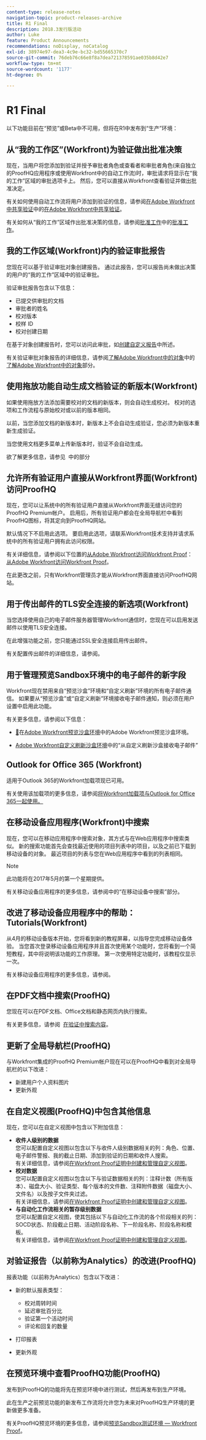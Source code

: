 ```yaml
---
content-type: release-notes
navigation-topic: product-releases-archive
title: R1 Final
description: 2018.3发行版活动
author: Luke
feature: Product Announcements
recommendations: noDisplay, noCatalog
exl-id: 38974e97-dea3-4c9e-bc32-bd55665370c7
source-git-commit: 76deb76c66e8f8a7dea721378591ae035b8d42e7
workflow-type: tm+mt
source-wordcount: '1177'
ht-degree: 0%

---
```


# R1 Final

以下功能目前在“预览”或Beta中不可用，但将在R1中发布到“生产”环境：

## 从“我的工作区”(Workfront)为验证做出批准决策

现在，当用户将您添加到验证并授予审批者角色或查看者和审批者角色(来自独立的ProofHQ应用程序或使用Workfront中的自动工作流)时，审批请求将显示在“我的工作”区域的审批选项卡上。 然后，您可以直接从Workfront查看验证并做出批准决定。

有关如何使用自动工作流将用户添加到验证的信息，请参阅[在Adobe Workfront中共享验证](../../../../review-and-approve-work/proofing/managing-proofs-within-workfront/share-a-proof-in-workfront.md)中的[在Adobe Workfront中共享验证](../../../../review-and-approve-work/proofing/managing-proofs-within-workfront/share-a-proof-in-workfront.md)。

有关如何从“我的工作”区域作出批准决策的信息，请参阅[批准工作](../../../../review-and-approve-work/manage-approvals/approving-work.md)中的[批准工作](../../../../review-and-approve-work/manage-approvals/approving-work.md)。 

## 我的工作区域(Workfront)内的验证审批报告

您现在可以基于验证审批对象创建报告。 通过此报告，您可以报告尚未做出决策的用户的“我的工作”区域中的验证审批。

验证审批报告包含以下信息：

* 已提交供审批的文档
* 审批者的姓名
* 校对版本
* 校样 ID
* 校对创建日期

在基于对象创建报告时，您可以访问此审批，如[创建自定义报告](../../../../reports-and-dashboards/reports/creating-and-managing-reports/create-custom-report.md)中所述。

有关验证审批对象报告的详细信息，请参阅[了解Adobe Workfront中的对象](../../../../workfront-basics/navigate-workfront/workfront-navigation/understand-objects.md)中的[了解Adobe Workfront中的对象](../../../../workfront-basics/navigate-workfront/workfront-navigation/understand-objects.md)部分。

## 使用拖放功能自动生成文档验证的新版本(Workfront)

如果使用拖放方法添加需要校对的文档的新版本，则会自动生成校对。 校对的选项和工作流程与原始校对或以前的版本相同。

以前，当您添加文档的新版本时，新版本上不会自动生成验证，您必须为新版本重新生成验证。

当您使用文档更多菜单上传新版本时，验证不会自动生成。

欲了解更多信息，请参见  中的部分

## 允许所有验证用户直接从Workfront界面(Workfront)访问ProofHQ

现在，您可以让系统中的所有验证用户直接从Workfront界面无缝访问您的ProofHQ Premium帐户。 启用后，所有验证用户都会在全局导航栏中看到ProofHQ图标，将其定向到ProofHQ网站。

默认情况下不启用此选项。 要启用此选项，请联系Workfront技术支持并请求系统中的所有验证用户拥有此访问权限。

有关详细信息，请参阅以下位置的[从Adobe Workfront访问Workfront Proof](../../../../review-and-approve-work/proofing/managing-proofs-within-workfront/access-wf-proof-in-workfront.md)：  [从Adobe Workfront访问Workfront Proof](../../../../review-and-approve-work/proofing/managing-proofs-within-workfront/access-wf-proof-in-workfront.md)。

在此更改之前，只有Workfront管理员才能从Workfront界面直接访问ProofHQ网站。

## 用于传出邮件的TLS安全连接的新选项(Workfront)

当您选择使用自己的电子邮件服务器管理Workfront通信时，您现在可以启用发送邮件以使用TLS安全连接。

在此增强功能之前，您只能通过SSL安全连接启用传出邮件。

有关配置传出邮件的详细信息，请参阅。

## 用于管理预览Sandbox环境中的电子邮件的新字段

Workfront现在禁用来自“预览沙盒”环境和“自定义刷新”环境的所有电子邮件通信。 如果要从“预览沙盒”或“自定义刷新”环境接收电子邮件通知，则必须在用户设置中启用此功能。

有关更多信息，请参阅以下信息：

* [&#128279;](../../../../administration-and-setup/set-up-workfront/workfront-testing-environments/wf-preview-sandbox-environment.md)在[Adobe Workfront预览沙盒环境](../../../../administration-and-setup/set-up-workfront/workfront-testing-environments/wf-preview-sandbox-environment.md)中的Adobe Workfront预览沙盒环境。

* [Adobe Workfront自定义刷新沙盒环境](../../../../administration-and-setup/set-up-workfront/workfront-testing-environments/wf-custom-refresh-sandbox-environment.md)中的“从自定义刷新沙盒接收电子邮件”

## Outlook for Office 365 (Workfront)

适用于Outlook 365的Workfront加载项现已可用。 

有关使用该加载项的更多信息，请参阅[将Workfront加载项与Outlook for Office 365一起使用。](https://support.workfront.com/hc/en-us/sections/205046167)

## 在移动设备应用程序(Workfront)中搜索

现在，您可以在移动应用程序中搜索对象，其方式与在Web应用程序中搜索类似。 新的搜索功能首先会查找最近使用的项目列表中的项目，以及之前已下载到移动设备的对象。 最近项目的列表与您在Web应用程序中看到的列表相同。

>[!NOTE]
>
>此功能将在2017年5月的第一个星期提供。

有关移动设备应用程序的更多信息，请参阅中的“在移动设备中搜索”部分。  

## 改进了移动设备应用程序中的帮助：Tutorials(Workfront)

从4月的移动设备版本开始，您将看到新的教程屏幕，以指导您完成移动设备体验。 当您首次登录移动设备应用程序并且首次使用某个功能时，您将看到一个简短教程，其中将说明该功能的工作原理。 第一次使用特定功能时，该教程仅显示一次。

有关移动设备应用程序的更多信息，请参阅。

## 在PDF文档中搜索(ProofHQ)

您现在可以在PDF文档、Office文档和静态网页内执行搜索。

有关更多信息，请参阅  [在验证中搜索内容](../../../../review-and-approve-work/proofing/reviewing-proofs-within-workfront/review-a-proof/search-in-a-proof.md)。

## 更新了全局导航栏(ProofHQ)

与Workfront集成的ProofHQ Premium帐户现在可以在ProofHQ中看到对全局导航栏的以下改进：

* 新建用户个人资料图片 
* 更新外观

## 在自定义视图(ProofHQ)中包含其他信息

现在，您可以在自定义视图中包含以下附加信息：

* **收件人级别的数据**\
  您可以配置自定义视图以包含以下与收件人级别数据相关的列：角色、位置、电子邮件警报、我的截止日期、添加到验证的日期和收件人搜索。\
  有关详细信息，请参阅[在Workfront Proof证明中创建和管理自定义视图](../../../../workfront-proof/wp-work-proofsfiles/manage-your-work/create-and-manage-custom-views.md)。
* **校对数据**\
  您可以配置自定义视图以包含以下与验证数据相关的列：注释计数（所有版本）、磁盘大小、验证类型、每个版本的文件数、注释附件数据（磁盘大小、文件名）以及按子文件夹过滤。\
  有关详细信息，请参阅[在Workfront Proof证明中创建和管理自定义视图](../../../../workfront-proof/wp-work-proofsfiles/manage-your-work/create-and-manage-custom-views.md)。
* **与自动化工作流相关的暂存级别数据**\
  您可以配置自定义视图，使其包括以下与自动化工作流的各个阶段相关的列：SOCD状态、阶段截止日期、活动阶段名称、下一阶段名称、阶段名称和模板。\
  有关详细信息，请参阅[在Workfront Proof证明中创建和管理自定义视图](../../../../workfront-proof/wp-work-proofsfiles/manage-your-work/create-and-manage-custom-views.md)。

## 对验证报告（以前称为Analytics）的改进(ProofHQ)

报表功能（以前称为Analytics）包含以下改进：

* 新的默认报表类型：

   * 校对周转时间
   * 延迟审批百分比
   * 验证第一个活动时间
   * 评论和回复的数量

* 打印报表
* 更新外观

## 在预览环境中查看ProofHQ功能(ProofHQ)

发布到ProofHQ的功能将先在预览环境中进行测试，然后再发布到生产环境。

此在生产之前预览功能的新发布工作流将允许您为未来对ProofHQ生产环境的更新做更多准备。

有关ProofHQ预览环境的更多信息，请参阅[预览Sandbox测试环境 — Workfront Proof](../../../../workfront-proof/wp-getstarted/system-information/preview-sandbox.md)。
